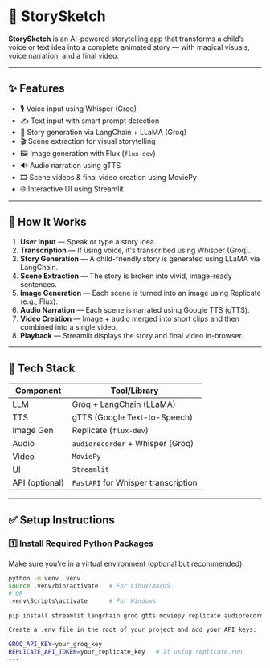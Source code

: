 # 🎨 StorySketch

**StorySketch** is an AI-powered storytelling app that transforms a child’s voice or text idea into a complete animated story — with magical visuals, voice narration, and a final video.

---

## ✨ Features

- 🎙️ Voice input using Whisper (Groq)
- ✍️ Text input with smart prompt detection
- 🤖 Story generation via LangChain + LLaMA (Groq)
- 🎬 Scene extraction for visual storytelling
- 🖼️ Image generation with Flux  (`flux-dev`)
- 🔊 Audio narration using gTTS
- 🎞️ Scene videos & final video creation using MoviePy
- 🌐 Interactive UI using Streamlit

---

## 🚀 How It Works

1. **User Input** — Speak or type a story idea.
2. **Transcription** — If using voice, it's transcribed using Whisper (Groq).
3. **Story Generation** — A child-friendly story is generated using LLaMA via LangChain.
4. **Scene Extraction** — The story is broken into vivid, image-ready sentences.
5. **Image Generation** — Each scene is turned into an image using Replicate (e.g., Flux).
6. **Audio Narration** — Each scene is narrated using Google TTS (gTTS).
7. **Video Creation** — Image + audio merged into short clips and then combined into a single video.
8. **Playback** — Streamlit displays the story and final video in-browser.

---

## 🧠 Tech Stack

| Component     | Tool/Library                        |
|---------------|-------------------------------------|
| LLM           | Groq + LangChain (LLaMA)            |
| TTS           | gTTS (Google Text-to-Speech)        |
| Image Gen     | Replicate (`flux-dev`)              |
| Audio         | `audiorecorder` + Whisper (Groq)    |
| Video         | `MoviePy`                           |
| UI            | `Streamlit`                         |
| API (optional)| `FastAPI` for Whisper transcription |

---

## ✅ Setup Instructions

### 1️⃣ Install Required Python Packages

Make sure you're in a virtual environment (optional but recommended):

```bash
python -m venv .venv
source .venv/bin/activate   # For Linux/macOS
# OR
.venv\Scripts\activate      # For Windows

pip install streamlit langchain groq gtts moviepy replicate audiorecorder python-dotenv

Create a .env file in the root of your project and add your API keys:

GROQ_API_KEY=your_groq_key
REPLICATE_API_TOKEN=your_replicate_key   # If using replicate.run
---
